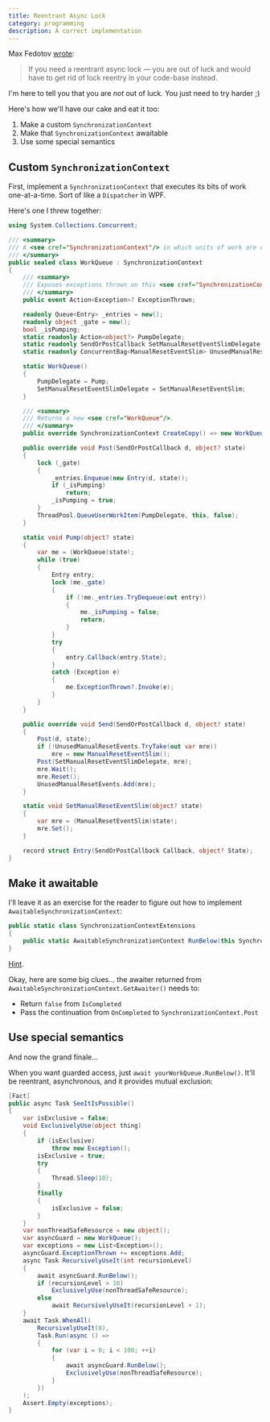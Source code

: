```yaml
---
title: Reentrant Async Lock
category: programming
description: A correct implementation
---
```


Max Fedotov
[wrote](https://itnext.io/reentrant-recursive-async-lock-is-impossible-in-c-e9593f4aa38a):
> If you need a reentrant async lock — you are out of luck and would have to
  get rid of lock reentry in your code-base instead.

I'm here to tell you that you are _not_ out of luck. You just need to try harder
;)

Here's how we'll have our cake and eat it too:

1. Make a custom `SynchronizationContext`
2. Make that `SynchronizationContext` awaitable
3. Use some special semantics

## Custom `SynchronizationContext`

First, implement a `SynchronizationContext` that executes its bits of work
one-at-a-time. Sort of like a `Dispatcher` in WPF.

Here's one I threw together:

```csharp
using System.Collections.Concurrent;

/// <summary>
/// A <see cref="SynchronizationContext"/> in which units of work are executed one-at-a-time on the thread pool.
/// </summary>
public sealed class WorkQueue : SynchronizationContext
{
    /// <summary>
    /// Exposes exceptions thrown on this <see cref="SynchronizationContext"/>.
    /// </summary>
    public event Action<Exception>? ExceptionThrown;

    readonly Queue<Entry> _entries = new();
    readonly object _gate = new();
    bool _isPumping;
    static readonly Action<object?> PumpDelegate;
    static readonly SendOrPostCallback SetManualResetEventSlimDelegate;
    static readonly ConcurrentBag<ManualResetEventSlim> UnusedManualResetEvents = new();

    static WorkQueue()
    {
        PumpDelegate = Pump;
        SetManualResetEventSlimDelegate = SetManualResetEventSlim;
    }

    /// <summary>
    /// Returns a new <see cref="WorkQueue"/>.
    /// </summary>
    public override SynchronizationContext CreateCopy() => new WorkQueue();

    public override void Post(SendOrPostCallback d, object? state)
    {
        lock (_gate)
        {
            _entries.Enqueue(new Entry(d, state));
            if (_isPumping)
                return;
            _isPumping = true;
        }
        ThreadPool.QueueUserWorkItem(PumpDelegate, this, false);
    }

    static void Pump(object? state)
    {
        var me = (WorkQueue)state!;
        while (true)
        {
            Entry entry;
            lock (me._gate)
            {
                if (!me._entries.TryDequeue(out entry))
                {
                    me._isPumping = false;
                    return;
                }
            }
            try
            {
                entry.Callback(entry.State);
            }
            catch (Exception e)
            {
                me.ExceptionThrown?.Invoke(e);
            }
        }
    }

    public override void Send(SendOrPostCallback d, object? state)
    {
        Post(d, state);
        if (!UnusedManualResetEvents.TryTake(out var mre))
            mre = new ManualResetEventSlim();
        Post(SetManualResetEventSlimDelegate, mre);
        mre.Wait();
        mre.Reset();
        UnusedManualResetEvents.Add(mre);
    }

    static void SetManualResetEventSlim(object? state)
    {
        var mre = (ManualResetEventSlim)state!;
        mre.Set();
    }

    record struct Entry(SendOrPostCallback Callback, object? State);
}
```

## Make it awaitable

I'll leave it as an exercise for the reader to figure out how to implement
`AwaitableSynchronizationContext`:

```csharp
public static class SynchronizationContextExtensions
{
    public static AwaitableSynchronizationContext RunBelow(this SynchronizationContext context) => new(context);
}
```

[Hint](https://www.google.com/search?q=c%23+await+anything).

Okay, here are some big clues... the awaiter returned from
`AwaitableSynchronizationContext.GetAwaiter()` needs to:

* Return `false` from `IsCompleted`
* Pass the continuation from `OnCompleted` to `SynchronizationContext.Post`

## Use special semantics

And now the grand finale...

When you want guarded access, just `await yourWorkQueue.RunBelow()`. It'll be
reentrant, asynchronous, and it provides mutual exclusion:

```csharp
[Fact]
public async Task SeeItIsPossible()
{
    var isExclusive = false;
    void ExclusivelyUse(object thing)
    {
        if (isExclusive)
            throw new Exception();
        isExclusive = true;
        try
        {
            Thread.Sleep(10);
        }
        finally
        {
            isExclusive = false;
        }
    }
    var nonThreadSafeResource = new object();
    var asyncGuard = new WorkQueue();
    var exceptions = new List<Exception>();
    asyncGuard.ExceptionThrown += exceptions.Add;
    async Task RecursivelyUseIt(int recursionLevel)
    {
        await asyncGuard.RunBelow();
        if (recursionLevel > 10)
            ExclusivelyUse(nonThreadSafeResource);
        else
            await RecursivelyUseIt(recursionLevel + 1);
    }
    await Task.WhenAll(
        RecursivelyUseIt(0),
        Task.Run(async () =>
        {
            for (var i = 0; i < 100; ++i)
            {
                await asyncGuard.RunBelow();
                ExclusivelyUse(nonThreadSafeResource);
            }
        })
    );
    Assert.Empty(exceptions);
}
```